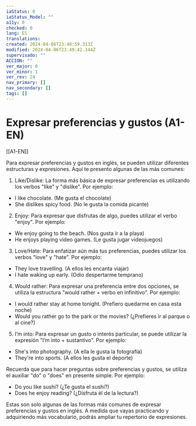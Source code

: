```yaml
---
iaStatus: 0
iaStatus_Model: ""
a11y: 0
checked: 0
lang: ES
translations: 
created: 2024-04-06T23:48:59.313Z
modified: 2024-04-06T23:49:42.144Z
supervisado: ""
ACCION: ""
ver_major: 0
ver_minor: 1
ver_rev: 24
nav_primary: []
nav_secondary: []
tags: []
---
```

# Expresar preferencias y gustos (A1-EN)

[[A1-EN]]

Para expresar preferencias y gustos en inglés, se pueden utilizar diferentes estructuras y expresiones. Aquí te presento algunas de las más comunes:

1. Like/Dislike: La forma más básica de expresar preferencias es utilizando los verbos "like" y "dislike". Por ejemplo:
- I like chocolate. (Me gusta el chocolate)
- She dislikes spicy food. (No le gusta la comida picante)

2. Enjoy: Para expresar que disfrutas de algo, puedes utilizar el verbo "enjoy". Por ejemplo:
- We enjoy going to the beach. (Nos gusta ir a la playa)
- He enjoys playing video games. (Le gusta jugar videojuegos)

3. Love/Hate: Para enfatizar aún más tus preferencias, puedes utilizar los verbos "love" y "hate". Por ejemplo:
- They love travelling. (A ellos les encanta viajar)
- I hate waking up early. (Odio despertarme temprano)

4. Would rather: Para expresar una preferencia entre dos opciones, se utiliza la estructura "would rather + verbo en infinitivo". Por ejemplo:
- I would rather stay at home tonight. (Prefiero quedarme en casa esta noche)
- Would you rather go to the park or the movies? (¿Prefieres ir al parque o al cine?)

5. I’m into: Para expresar un gusto o interés particular, se puede utilizar la expresión "I’m into + sustantivo". Por ejemplo:
- She's into photography. (A ella le gusta la fotografía)
- They're into sports. (A ellos les gusta el deporte)

Recuerda que para hacer preguntas sobre preferencias y gustos, se utiliza el auxiliar "do" o "does" en presente simple. Por ejemplo:
- Do you like sushi? (¿Te gusta el sushi?)
- Does he enjoy reading? (¿Disfruta él de la lectura?)

Estas son solo algunas de las formas más comunes de expresar preferencias y gustos en inglés. A medida que vayas practicando y adquiriendo más vocabulario, podrás ampliar tu repertorio de expresiones.

